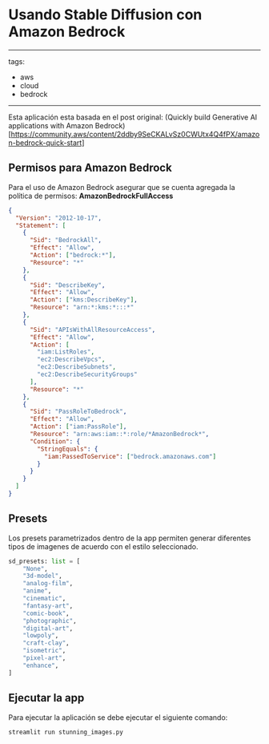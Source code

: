 # Usando Stable Diffusion con Amazon Bedrock

---

tags:

- aws
- cloud
- bedrock

---

Esta aplicación esta basada en el post original:
(Quickly build Generative AI applications with Amazon Bedrock)[https://community.aws/content/2ddby9SeCKALvSz0CWUtx4Q4fPX/amazon-bedrock-quick-start]

## Permisos para Amazon Bedrock

Para el uso de Amazon Bedrock asegurar que se cuenta agregada la política de permisos: **AmazonBedrockFullAccess**

```json
{
  "Version": "2012-10-17",
  "Statement": [
    {
      "Sid": "BedrockAll",
      "Effect": "Allow",
      "Action": ["bedrock:*"],
      "Resource": "*"
    },
    {
      "Sid": "DescribeKey",
      "Effect": "Allow",
      "Action": ["kms:DescribeKey"],
      "Resource": "arn:*:kms:*:::*"
    },
    {
      "Sid": "APIsWithAllResourceAccess",
      "Effect": "Allow",
      "Action": [
        "iam:ListRoles",
        "ec2:DescribeVpcs",
        "ec2:DescribeSubnets",
        "ec2:DescribeSecurityGroups"
      ],
      "Resource": "*"
    },
    {
      "Sid": "PassRoleToBedrock",
      "Effect": "Allow",
      "Action": ["iam:PassRole"],
      "Resource": "arn:aws:iam::*:role/*AmazonBedrock*",
      "Condition": {
        "StringEquals": {
          "iam:PassedToService": ["bedrock.amazonaws.com"]
        }
      }
    }
  ]
}
```

## Presets

Los presets parametrizados dentro de la app permiten generar diferentes tipos de imagenes de acuerdo con el estilo seleccionado.

```python
sd_presets: list = [
    "None",
    "3d-model",
    "analog-film",
    "anime",
    "cinematic",
    "fantasy-art",
    "comic-book",
    "photographic",
    "digital-art",
    "lowpoly",
    "craft-clay",
    "isometric",
    "pixel-art",
    "enhance",
]
```

## Ejecutar la app

Para ejecutar la aplicación se debe ejecutar el siguiente comando:

```bash
streamlit run stunning_images.py
```
